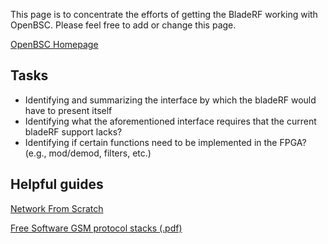 This page is to concentrate the efforts of getting the BladeRF working with OpenBSC.
Please feel free to add or change this page.

[OpenBSC Homepage](http://openbsc.osmocom.org/trac/wiki/OpenBSC)

## Tasks
* Identifying and summarizing the interface by which the bladeRF would have to present itself
* Identifying what the aforementioned interface requires that the current bladeRF support lacks?
* Identifying if certain functions need to be implemented in the FPGA? (e.g., mod/demod, filters, etc.)

## Helpful guides
[Network From Scratch](http://openbsc.osmocom.org/trac/wiki/network_from_scratch)

[Free Software GSM protocol stacks (.pdf)](http://elinux.org/images/6/65/Elce2010-welte-openbsc.pdf)

